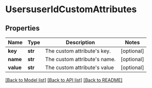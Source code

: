 # UsersuserIdCustomAttributes

## Properties
Name | Type | Description | Notes
------------ | ------------- | ------------- | -------------
**key** | **str** | The custom attribute&#x27;s key. | [optional] 
**name** | **str** | The custom attribute&#x27;s name. | [optional] 
**value** | **str** | The custom attribute&#x27;s value | [optional] 

[[Back to Model list]](../README.md#documentation-for-models) [[Back to API list]](../README.md#documentation-for-api-endpoints) [[Back to README]](../README.md)

